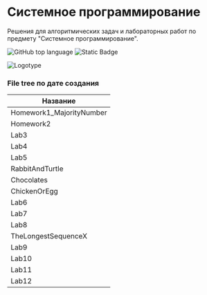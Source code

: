 # Системное программирование
Решения для алгоритмических задач и лабораторных работ по предмету "Системное программирование". <!-- описание репозитория -->
<!--Блок информации о репозитории в бейджах-->
![GitHub top language](https://img.shields.io/github/languages/top/s0cutegirl/SystemProgramming_LaboratoryWorks)
![Static Badge](https://img.shields.io/badge/s0cutegirl-SystemProgramming_LaboratoryWorks-SystemProgramming_LaboratoryWorks)

![Logotype](https://avatars.githubusercontent.com/u/157199452?v=4)

<!--описание коммитов-->
### File tree по дате создания
| Название                     |
|------------------------------|
| Homework1_MajorityNumber	   |
| Homework2                    |
| Lab3 |
| Lab4 |
| Lab5 |
| RabbitAndTurtle |
| Chocolates |
| ChickenOrEgg |
| Lab6 |
| Lab7 |
| Lab8 |
| TheLongestSequenceX |
| Lab9 |
| Lab10 |
| Lab11 |
| Lab12 |
